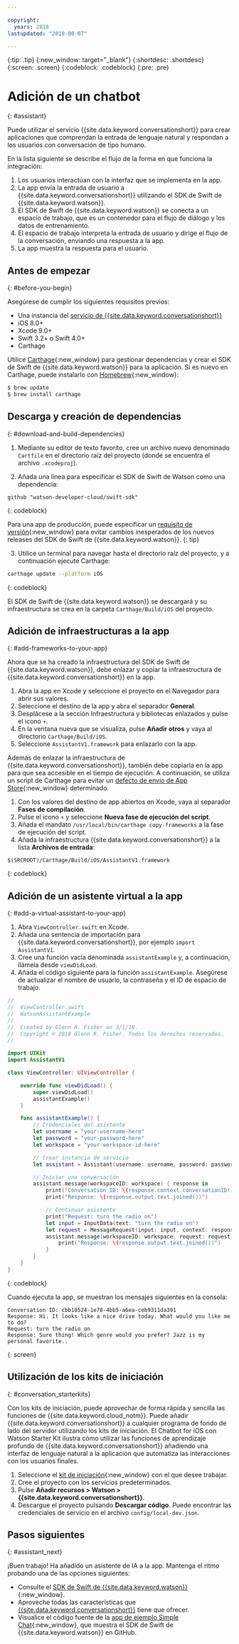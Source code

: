 ```yaml
---

copyright:
  years: 2018
lastupdated: "2018-08-07"

---
```

{:tip: .tip}
{:new_window: target="_blank"}
{:shortdesc: .shortdesc}
{:screen: .screen}
{:codeblock: .codeblock}
{:pre: .pre}

# Adición de un chatbot
{: #assistant}

Puede utilizar el servicio {{site.data.keyword.conversationshort}} para crear aplicaciones que comprendan la entrada de lenguaje natural y respondan a los usuarios con conversación de tipo humano.

En la lista siguiente se describe el flujo de la forma en que funciona la integración:

  1. Los usuarios interactúan con la interfaz que se implementa en la app.
  2. La app envía la entrada de usuario a {{site.data.keyword.conversationshort}} utilizando el SDK de Swift de {{site.data.keyword.watson}}.
  3. El SDK de Swift de {{site.data.keyword.watson}} se conecta a un espacio de trabajo, que es un contenedor para el flujo de diálogo y los datos de entrenamiento.
  4. El espacio de trabajo interpreta la entrada de usuario y dirige el flujo de la conversación, enviando una respuesta a la app.
  5. La app muestra la respuesta para el usuario.

## Antes de empezar
{: #before-you-begin}

Asegúrese de cumplir los siguientes requisitos previos:

  * Una instancia del [servicio de {{site.data.keyword.conversationshort}}](/docs/services/conversation/getting-started.html)
  * iOS 8.0+
  * Xcode 9.0+
  * Swift 3.2+ o Swift 4.0+
  * Carthage

Utilice [Carthage](https://github.com/Carthage/Carthage){:new_window} para gestionar dependencias y crear el SDK de Swift de {{site.data.keyword.watson}} para la aplicación. Si es nuevo en Carthage, puede instalarlo con [Homebrew](http://brew.sh/){:new_window}:

```bash
$ brew update
$ brew install carthage
```

## Descarga y creación de dependencias
{: #download-and-build-dependencies}

1. Mediante su editor de texto favorito, cree un archivo nuevo denominado `Cartfile` en el directorio raíz del proyecto (donde se encuentra el archivo `.xcodeproj`).

2. Añada una línea para especificar el SDK de Swift de Watson como una dependencia:
  ```
  github "watson-developer-cloud/swift-sdk"
  ```
  {: codeblock}

  Para una app de producción, puede especificar un [requisito de versión](https://github.com/Carthage/Carthage/blob/master/Documentation/Artifacts.md#version-requirement){:new_window} para evitar cambios inesperados de los nuevos releases del SDK de Swift de {{site.data.keyword.watson}}.
  {: tip}

3. Utilice un terminal para navegar hasta el directorio raíz del proyecto, y a continuación ejecute Carthage:
  ```bash
  carthage update --platform iOS
  ```
  {: codeblock}

  El SDK de Swift de {{site.data.keyword.watson}} se descargará y su infraestructura se crea en la carpeta `Carthage/Build/iOS` del proyecto.

## Adición de infraestructuras a la app
{: #add-frameworks-to-your-app}

Ahora que se ha creado la infraestructura del SDK de Swift de {{site.data.keyword.watson}}, debe enlazar y copiar la infraestructura de {{site.data.keyword.conversationshort}} en la app.

1. Abra la app en Xcode y seleccione el proyecto en el Navegador para abrir sus valores.
2. Seleccione el destino de la app y abra el separador **General**.
3. Desplácese a la sección Infraestructura y bibliotecas enlazados y pulse el icono `+`.
4. En la ventana nueva que se visualiza, pulse **Añadir otros** y vaya al directorio `Carthage/Build/iOS`.
5. Seleccione `AssistantV1.framework` para enlazarlo con la app.

Además de enlazar la infraestructura de {{site.data.keyword.conversationshort}}, también debe copiarla en la app para que sea accesible en el tiempo de ejecución. A continuación, se utiliza un script de Carthage para evitar un [defecto de envío de App Store](http://www.openradar.me/radar?id=6409498411401216){:new_window} determinado.

1. Con los valores del destino de app abiertos en Xcode, vaya al separador **Fases de compilación**.
2. Pulse el icono `+` y seleccione **Nueva fase de ejecución del script**.
3. Añada el mandato `/usr/local/bin/carthage copy-frameworks` a la fase de ejecución del script.
4. Añada la infraestructura {{site.data.keyword.conversationshort}} a la lista **Archivos de entrada**:
  ```
  $(SRCROOT)/Carthage/Build/iOS/AssistantV1.framework
  ```
  {: codeblock}

## Adición de un asistente virtual a la app
{: #add-a-virtual-assistant-to-your-app}

1. Abra `ViewController.swift` en Xcode.
2. Añada una sentencia de importación para {{site.data.keyword.conversationshort}}, por ejemplo `import AssistantV1`.
3. Cree una función vacía denominada `assistantExample` y, a continuación, llámela desde `viewDidLoad`.
4. Añada el código siguiente para la función `assistantExample`. Asegúrese de actualizar el nombre de usuario, la contraseña y el ID de espacio de trabajo.

```swift
//
//  ViewController.swift
//  WatsonAssistantExample
//
//  Created by Glenn R. Fisher on 3/1/18.
//  Copyright © 2018 Glenn R. Fisher. Todos los derechos reservados.
//

import UIKit
import AssistantV1

class ViewController: UIViewController {

    override func viewDidLoad() {
        super.viewDidLoad()
        assistantExample()
    }

    func assistantExample() {
        // Credenciales del asistente
        let username = "your-username-here"
        let password = "your-password-here"
        let workspace = "your-workspace-id-here"

        // Crear instancia de servicio
        let assistant = Assistant(username: username, password: password, version: "2018-03-01")

        // Iniciar una conversación
        assistant.message(workspaceID: workspace) { response in
            print("Conversation ID: \(response.context.conversationID!)")
            print("Response: \(response.output.text.joined())")

            // Continuar asistente
            print("Request: turn the radio on")
            let input = InputData(text: "turn the radio on")
            let request = MessageRequest(input: input, context: response.context)
            assistant.message(workspaceID: workspace, request: request) { response in
                print("Response: \(response.output.text.joined())")
            }
        }
    }
}
```
{: codeblock}

Cuando ejecuta la app, se muestran los mensajes siguientes en la consola:
```
Conversation ID: cbb18524-1e78-4bb5-a6ea-ceb9311da391
Response: Hi. It looks like a nice drive today. What would you like me to do?
Request: turn the radio on
Response: Sure thing! Which genre would you prefer? Jazz is my personal favorite..
```
{: screen}

## Utilización de los kits de iniciación
{: #conversation_starterkits}

Con los kits de iniciación, puede aprovechar de forma rápida y sencilla las funciones de {{site.data.keyword.cloud_notm}}. Puede añadir {{site.data.keyword.conversationshort}} a cualquier programa de fondo de lado del servidor utilizando los kits de iniciación. El Chatbot for iOS con Watson Starter Kit ilustra cómo utilizar las funciones de aprendizaje profundo de {{site.data.keyword.conversationshort}} añadiendo una interfaz de lenguaje natural a la aplicación que automatiza las interacciones con los usuarios finales.

1. Seleccione el [kit de iniciación](https://console.bluemix.net/developer/appledevelopment/starter-kits){:new_window} con el que desee trabajar.
2. Cree el proyecto con los servicios predeterminados.
3. Pulse **Añadir recursos > Watson > {{site.data.keyword.conversationshort}}**.
4. Descargue el proyecto pulsando **Descargar código**. Puede encontrar las credenciales de servicio en el archivo `config/local-dev.json`.

## Pasos siguientes
{: #assistant_next}

¡Buen trabajo! Ha añadido un asistente de IA a la app. Mantenga el ritmo probando una de las opciones siguientes:

* Consulte el [SDK de Swift de {{site.data.keyword.watson}}](https://github.com/watson-developer-cloud/swift-sdk){:new_window}.
* Aproveche todas las características que [{{site.data.keyword.conversationshort}}](/docs/services/conversation/index.html) tiene que ofrecer.
* Visualice el código fuente de la [app de ejemplo Simple Chat](https://github.com/watson-developer-cloud/simple-chat-swift){:new_window}, que muestra el SDK de Swift de {{site.data.keyword.watson}} en GitHub.
